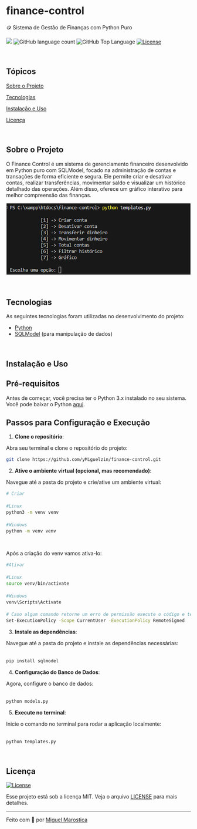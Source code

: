 # finance-control
🪙 Sistema de Gestão de Finanças com Python Puro

<p>
  <img src="https://img.shields.io/badge/made%20by-Miguel%20Marostica-ffee00?style=flat-square">
  <img alt="GitHub language count" src="https://img.shields.io/github/languages/count/yMiguelzin/psychologist-manager?color=ffee00&style=flat-square">
  <img alt="GitHub Top Language" src="https://img.shields.io/github/languages/top/yMiguelzin/psychologist-manager?color=ffee00&style=flat-square">
  <a href="https://opensource.org/licenses/MIT">
    <img alt="License" src="https://img.shields.io/badge/license-MIT-ffee00?style=flat-square">
  </a>
</p>

<br>

## Tópicos

[Sobre o Projeto](#sobre-o-projeto)

[Tecnologias](#tecnologias)

[Instalação e Uso](#instalação-e-uso)

[Licença](#licença)

<br>

## Sobre o Projeto

O Finance Control é um sistema de gerenciamento financeiro desenvolvido em Python puro com SQLModel, focado na administração de contas e transações de forma eficiente e segura. Ele permite criar e desativar contas, realizar transferências, movimentar saldo e visualizar um histórico detalhado das operações. Além disso, oferece um gráfico interativo para melhor compreensão das finanças.


<p align="center">
  <img src="image.png" alt="Imagem 1">
</p>


<br>

## Tecnologias

As seguintes tecnologias foram utilizadas no desenvolvimento do projeto:

- [Python](https://www.python.org/)
- [SQLModel](https://sqlmodel.tiangolo.com/) (para manipulação de dados)

<br>

## Instalação e Uso

## Pré-requisitos

Antes de começar, você precisa ter o Python 3.x instalado no seu sistema. Você pode baixar o Python [aqui](https://www.python.org/downloads/).

## Passos para Configuração e Execução

1. **Clone o repositório**:

  Abra seu terminal e clone o repositório do projeto:

  ```bash
  git clone https://github.com/yMiguelzin/finance-control.git

  ```
2. **Ative o ambiente virtual (opcional, mas recomendado)**:

  Navegue até a pasta do projeto e crie/ative um ambiente virtual:

  ```bash
  # Criar
    
  #Linux
  python3 -m venv venv
    
  #Windows
  python -m venv venv
  ```

<br>

Após a criação do venv vamos ativa-lo:

  ```bash
  #Ativar

  #Linux
  source venv/bin/activate
  
  #Windows
  venv\Scripts\Activate

  # Caso algum comando retorne um erro de permissão execute o código e tente novamente:
  Set-ExecutionPolicy -Scope CurrentUser -ExecutionPolicy RemoteSigned

  ```

3. **Instale as dependências**:

  Navegue até a pasta do projeto e instale as dependências necessárias:

  ```bash

  pip install sqlmodel

  ```

4. **Configuração do Banco de Dados**:

  Agora, configure o banco de dados:
  
  ```bash

  python models.py 

  ```
5. **Execute no terminal**:

  Inicie o comando no terminal para rodar a aplicação localmente:
  
  ```bash

  python templates.py
  
  ```

  <br>

## Licença

<a href="https://opensource.org/licenses/MIT">
    <img alt="License" src="https://img.shields.io/badge/license-MIT-ffee00?style=flat-square">
</a>

<br>

Esse projeto está sob a licença MIT. Veja o arquivo [LICENSE](/LICENSE) para mais detalhes.

---

Feito com 💛 por [Miguel Marostica](https://github.com/yMiguelzin)
